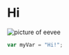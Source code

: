 # Hi

![picture of eevee](https://assets.pokemon.com/assets/cms2/img/pokedex/full/133.png)

``` javascript
var myVar = "Hi!";
```
